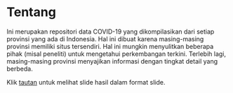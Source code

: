 # Tentang

Ini merupakan repositori data COVID-19 yang dikompilasikan dari setiap provinsi
yang ada di Indonesia. Hal ini dibuat karena masing-masing provinsi memiliki
situs tersendiri. Hal ini mungkin menyulitkan beberapa pihak (misal peneliti)
untuk mengetahui perkembangan terkini. Terlebih lagi, masing-masing provinsi
menyajikan informasi dengan tingkat detail yang berbeda.

Klik [tautan](https://ledwindra.github.io/covid-19-indonesia/#/) untuk melihat slide
hasil dalam format slide.